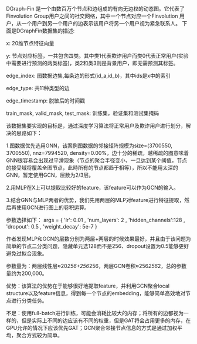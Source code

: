 DGraph-Fin 是一个由数百万个节点和边组成的有向无边权的动态图。它代表了Finvolution Group用户之间的社交网络，其中一个节点对应一个Finvolution 用户，从一个用户到另一个用户的边表示该用户将另一个用户视为紧急联系人。 下面是DGraphFin数据集的描述: 

x: 20维节点特征向量 

y: 节点对应标签，一共包含四类。其中类1代表欺诈用户而类0代表正常用户(实验中需要进行预测的两类标签)，类2和类3则是背景用户，即无需预测其标签。 

edge_index: 图数据边集,每条边的形式(id_a,id_b)，其中ids是x中的索引 

edge_type: 共11种类型的边 

edge_timestamp: 脱敏后的时间戳 

train_mask, valid_mask, test_mask: 训练集，验证集和测试集掩码

该数据集要实现的目标是，通过深度学习算法将正常用户及欺诈用户进行划分，解决的思路如下： 

1.图数据优先选用GNN，该案例图数据的邻接矩阵规模为size=(3700550, 3700550), nnz=7994520, density=0.00%，边十分的稀疏，越稀疏的图意味着GNN很容易会出现过平滑现象（节点的聚合半径变小，一旦达到某个阈值，节点的接受域将覆盖全图节点，此時所有的节点都趋于相等），所以不能用太深的GNN，暂定使用GCN，层数为2/3层。 

2.用MLP在X上可以提取比较好的feature，该feature可以作为GCN的输入。 

3.结合GNN与MLP两者的优势，我们先用两层的MLP对feature进行特征提取，然后再使用GCN进行图上的卷积运算。


参数选择如下：
args = {
    'lr': 0.01
    , 'num_layers': 2
    , 'hidden_channels':128
    , 'dropout': 0.5
    , 'weight_decay': 5e-7
                  }
                  
作者发现MLP和GCN的层数分别为两层+两层的时候效果最好，并且由于该问题为简单的节点二分类问题，隐藏单元选128而不是256、dropout设置为0.5能够更好避免过拟合现象。

参数量为：两层线性层≈20*256+256*256，两层GCN卷积≈256*256*2，总的参数量约为200,000。

优势：该算法的优势在于能够很好地提取feature，并利用GCN聚合local structure以及feature信息，得到每一个节点的embedding，能够简单高效地对节点进行分类任务。

不足：使用full-batch进行训练，可能会消耗比较大的内存；将所有的边都视为一样的，但是实际上不同的边应该有不同的权重，但是GAT将会占用更多的内存，在GPU允许的情况下应该优先GAT；GCN聚合邻接节点信息的方式是通过加权平均，聚合方式较为简单。

